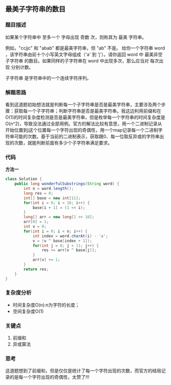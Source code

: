 ## 最美子字符串的数目

### 题目描述

如果某个字符串中 至多一个 字母出现 奇数 次，则称其为 最美 字符串。

例如，"ccjjc" 和 "abab" 都是最美字符串，但 "ab" 不是。
给你一个字符串 word ，该字符串由前十个小写英文字母组成（'a' 到 'j'）。请你返回 word 中 最美非空子字符串 的数目。如果同样的子字符串在 word 中出现多次，那么应当对 每次出现 分别计数。

子字符串 是字符串中的一个连续字符序列。

### 解题思路

看到这道题初始想法就是判断每一个子字符串是否是最美字符串，主要涉及两个步骤：获取每一个子字符串；判断字符串是否是最美字符串。我这边利用前缀和在O(1)的时间复杂度检测是否是最美字符串，但是枚举每一个字符串的时间复杂度是O(n^2)，导致没法通过全部用例。官方的解法比较有意思，用一个二进制记录从开始位置到j这个位置每一个字符出现的奇偶性，用一个map记录每一个二进制字符串可能的次数。基于当前的二进制表示，获取跟0、每一位取反异或的字符串出现的次数，就能判断前面有多少个子字符串满足要求。


### 代码

**方法一**

```java
class Solution {
    public long wonderfulSubstrings(String word) {
        int n = word.length();
        long res = 0;
        int[] base = new int[11];
        for(int i = 0; i < 10; i++) {
            base[i + 1] = (1 << i);
        }
        long[] arr = new long[1 << 10];
        arr[0] = 1;
        int v = 0;
        for(int i = 0; i < n; i++) {
            int index = word.charAt(i) - 'a';
            v = (v ^ base[index + 1]);
            for(int j = 0; j < 11; j++) {
                res += arr[v ^ base[j]];
            }
            arr[v] += 1;
        }
        return res;
    }
}
```

### 复杂度分析

- 时间复杂度O(n):n为字符的长度；
- 空间复杂度O(1)

### 关键点
1. 前缀和
2. 异或算法

### 思考
这道题想到了前缀和，但是仅仅是统计了每一个字符出现的次数，而官方的结局记录的是每一个字符出现的奇偶性，太赞了!!!